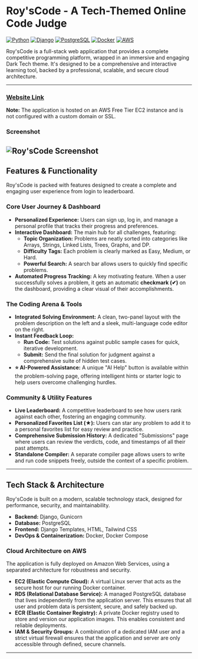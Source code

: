# Roy'sCode - A Tech-Themed Online Code Judge

[![Python](https://img.shields.io/badge/Python-3.9-blue.svg)](https://www.python.org/)
[![Django](https://img.shields.io/badge/Django-4.2-darkgreen.svg)](https://www.djangoproject.com/)
[![PostgreSQL](https://img.shields.io/badge/PostgreSQL-14-blue.svg)](https://www.postgresql.org/)
[![Docker](https://img.shields.io/badge/Docker-24-blue.svg?logo=docker)](https://www.docker.com/)
[![AWS](https://img.shields.io/badge/AWS-Deployed-orange.svg?logo=amazon-aws)](https://aws.amazon.com/)

Roy'sCode is a full-stack web application that provides a complete competitive programming platform, wrapped in an immersive and engaging Dark Tech theme. It's designed to be a comprehensive and interactive learning tool, backed by a professional, scalable, and secure cloud architecture.

---

### **[Website Link](http://43.204.98.112:8000/)**

**Note:** The application is hosted on an AWS Free Tier EC2 instance and is not configured with a custom domain or SSL.

### Screenshot

![Roy'sCode Screenshot](<img width="1919" height="917" alt="image" src="https://github.com/user-attachments/assets/124e22e0-fe17-4d4e-9d22-dbc3cdc4d411" />
)
---

## Features & Functionality

Roy'sCode is packed with features designed to create a complete and engaging user experience from login to leaderboard.

### Core User Journey & Dashboard

*   **Personalized Experience:** Users can sign up, log in, and manage a personal profile that tracks their progress and preferences.
*   **Interactive Dashboard:** The main hub for all challenges, featuring:
    -   **Topic Organization:** Problems are neatly sorted into categories like Arrays, Strings, Linked Lists, Trees, Graphs, and DP.
    -   **Difficulty Tags:** Each problem is clearly marked as Easy, Medium, or Hard.
    -   **Powerful Search:** A search bar allows users to quickly find specific problems.
*   **Automated Progress Tracking:** A key motivating feature. When a user successfully solves a problem, it gets an automatic **checkmark (✔)** on the dashboard, providing a clear visual of their accomplishments.

### The Coding Arena & Tools

*   **Integrated Solving Environment:** A clean, two-panel layout with the problem description on the left and a sleek, multi-language code editor on the right.
*   **Instant Feedback Loop:**
    -   **Run Code:** Test solutions against public sample cases for quick, iterative development.
    -   **Submit:** Send the final solution for judgment against a comprehensive suite of hidden test cases.
*   **⭐ AI-Powered Assistance:** A unique "AI Help" button is available within the problem-solving page, offering intelligent hints or starter logic to help users overcome challenging hurdles.

### Community & Utility Features

*   **Live Leaderboard:** A competitive leaderboard to see how users rank against each other, fostering an engaging community.
*   **Personalized Favorites List (★):** Users can star any problem to add it to a personal favorites list for easy review and practice.
*   **Comprehensive Submission History:** A dedicated "Submissions" page where users can review the verdicts, code, and timestamps of all their past attempts.
*   **Standalone Compiler:** A separate compiler page allows users to write and run code snippets freely, outside the context of a specific problem.

---

## Tech Stack & Architecture

Roy'sCode is built on a modern, scalable technology stack, designed for performance, security, and maintainability.

-   **Backend:** Django, Gunicorn
-   **Database:** PostgreSQL
-   **Frontend:** Django Templates, HTML, Tailwind CSS
-   **DevOps & Containerization:** Docker, Docker Compose

### Cloud Architecture on AWS

The application is fully deployed on Amazon Web Services, using a separated architecture for robustness and security.

-   **EC2 (Elastic Compute Cloud):** A virtual Linux server that acts as the secure host for our running Docker container.
-   **RDS (Relational Database Service):** A managed PostgreSQL database that lives independently from the application server. This ensures that all user and problem data is persistent, secure, and safely backed up.
-   **ECR (Elastic Container Registry):** A private Docker registry used to store and version our application images. This enables consistent and reliable deployments.
-   **IAM & Security Groups:** A combination of a dedicated IAM user and a strict virtual firewall ensures that the application and server are only accessible through defined, secure channels.

---

